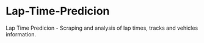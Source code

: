 # Lap-Time-Predicion
Lap Time Predicion - Scraping and analysis of lap times, tracks and vehicles information.
